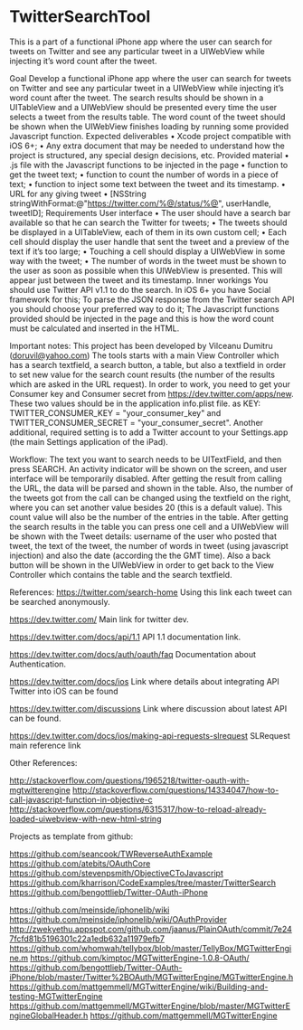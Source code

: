 TwitterSearchTool
=================

This is a part of a functional iPhone app where the user can search for tweets on Twitter and see any particular tweet in a UIWebView while injecting it’s word count after the tweet.

Goal
Develop a functional iPhone app where the user can search for tweets on Twitter and see
any particular tweet in a UIWebView while injecting it’s word count after the tweet.
The search results should be shown in a UITableView and a UIWebView should be
presented every time the user selects a tweet from the results table. The word count of the
tweet should be shown when the UIWebView finishes loading by running some provided
Javascript function.
Expected deliverables
• Xcode project compatible with iOS 6+;
• Any extra document that may be needed to understand how the project is structured, any
special design decisions, etc.
Provided material
• .js file with the Javascript functions to be injected in the page
• function to get the tweet text;
• function to count the number of words in a piece of text;
• function to inject some text between the tweet and its timestamp.
• URL for any giving tweet
• [NSString stringWithFormat:@"https://twitter.com/%@/status/%@",
userHandle, tweetID];
Requirements
User interface
• The user should have a search bar available so that he can search the Twitter for tweets;
• The tweets should be displayed in a UITableView, each of them in its own custom cell;
• Each cell should display the user handle that sent the tweet and a preview of the text if
it’s too large;
• Touching a cell should display a UIWebView in some way with the tweet;
• The number of words in the tweet must be shown to the user as soon as possible when
this UIWebView is presented. This will appear just between the tweet and its timestamp.
Inner workings
You should use Twitter API v1.1 to do the search. In iOS 6+ you have Social framework for
this;
To parse the JSON response from the Twitter search API you should choose your
preferred way to do it;
The Javascript functions provided should be injected in the page and this is how the word
count must be calculated and inserted in the HTML.


Important notes:
This project has been developed by Vilceanu Dumitru (doruvil@yahoo.com)
	The tools starts with a main View Controller which has a search textfield, a search button, a table, but also a textfield in order to set new value for the search count results (the number of the results which are asked in the URL request).
	In order to work, you need to get your Consumer key and Consumer secret from https://dev.twitter.com/apps/new. These two values should be in the application info.plist file. as KEY: TWITTER_CONSUMER_KEY = "your_consumer_key" and TWITTER_CONSUMER_SECRET = "your_consumer_secret".
	Another additional, required setting is to add a Twitter account to your Settings.app (the main Settings application of the iPad).

Workflow: 
	The text you want to search needs to be UITextField, and then press SEARCH. An activity indicator will be shown on the screen, and user interface will be temporarily disabled. After getting the result from calling the URL, the data will be parsed and shown in the table. 
	Also, the number of the tweets got from the call can be changed using the textfield on the right, where you can set another value besides 20 (this is a default value). This count value will also be the number of the entries in the table.
	After getting the search results in the table you can press one cell and a UIWebView will be shown with the Tweet details: username of the user who posted that tweet, the text of the tweet, the number of words in tweet (using javascript injection) and also the date (according the the GMT time).
	Also a back button will be shown in the UIWebView in order to get back to the View Controller which contains the table and the search textfield.


References: 
https://twitter.com/search-home
Using this link each tweet can be searched anonymously.

https://dev.twitter.com/
Main link for twitter dev.

https://dev.twitter.com/docs/api/1.1
API 1.1 documentation link.

https://dev.twitter.com/docs/auth/oauth/faq
Documentation about Authentication.

https://dev.twitter.com/docs/ios
Link where details about integrating API Twitter into iOS can be found

https://dev.twitter.com/discussions
Link where discussion about latest API can be found.

https://dev.twitter.com/docs/ios/making-api-requests-slrequest
SLRequest main reference link

Other References:


http://stackoverflow.com/questions/1965218/twitter-oauth-with-mgtwitterengine
http://stackoverflow.com/questions/14334047/how-to-call-javascript-function-in-objective-c
http://stackoverflow.com/questions/6315317/how-to-reload-already-loaded-uiwebview-with-new-html-string

Projects as template from github:

https://github.com/seancook/TWReverseAuthExample
https://github.com/atebits/OAuthCore
https://github.com/stevenpsmith/ObjectiveCToJavascript
https://github.com/kharrison/CodeExamples/tree/master/TwitterSearch
https://github.com/bengottlieb/Twitter-OAuth-iPhone

https://github.com/meinside/iphonelib/wiki
https://github.com/meinside/iphonelib/wiki/OAuthProvider
http://zwekyethu.appspot.com/github.com/jaanus/PlainOAuth/commit/7e247fcfd81b5196301c22a1edb632a11979efb7
https://github.com/whomwah/tellybox/blob/master/TellyBox/MGTwitterEngine.m
https://github.com/kimptoc/MGTwitterEngine-1.0.8-OAuth/
https://github.com/bengottlieb/Twitter-OAuth-iPhone/blob/master/Twitter%2BOAuth/MGTwitterEngine/MGTwitterEngine.h
https://github.com/mattgemmell/MGTwitterEngine/wiki/Building-and-testing-MGTwitterEngine
https://github.com/mattgemmell/MGTwitterEngine/blob/master/MGTwitterEngineGlobalHeader.h
https://github.com/mattgemmell/MGTwitterEngine



